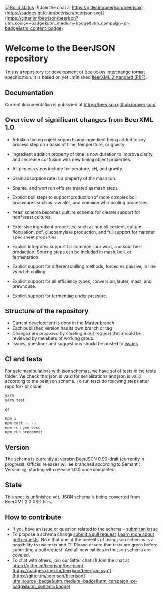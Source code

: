 [![Build Status](https://github.com/beerjson/beerjson/workflows/BeerJSON%20tests/badge.svg)](https://github.com/beerjson/beerjson/actions)
[![Join the chat at https://gitter.im/beerjson/beerjson](https://badges.gitter.im/beerjson/beerjson.svg)](https://gitter.im/beerjson/beerjson?utm_source=badge&utm_medium=badge&utm_campaign=pr-badge&utm_content=badge)

# Welcome to the BeerJSON repository

This is a repository for development of BeerJSON interchange format
specification. It is based on yet unfinished
[BeerXML 2 standard (PDF)](http://users.speakeasy.net/%7Eantonw/beer_xml/BeerXML_v2_01.pdf).

## Documentation

Current documentation is published at https://beerjson.github.io/beerjson/

## Overview of significant changes from BeerXML 1.0

- Addition timing object supports any ingredient being added to any process step on a basis of time, temperature, or gravity.

- Ingredient addition property of time is now duration to improve clarity, and decrease confusion with new timing object properties.

- All process steps include temperature, pH, and gravity.

- Grain absorption rate is a property of the mash tun.

- Sparge, and wort run offs are treated as mash steps.

- Explicit boil steps to support production of more complex boil procedures such as raw ales, and common whirlpooling processes.

- Yeast schema becomes culture schema, for clearer support for non\*yeast cultures.

- Extensive ingredient properties, such as hop oil content, culture floculation, pof, glucoamylase production, and full support for maltster spec sheet properties.

- Explicit integrated support for common sour wort, and sour beer production. Souring steps can be included in mash, boil, or fermentation.

- Explicit support for different chilling methods, forced vs passive, in line vs batch chilling.

- Explicit support for all efficiency types, conversion, lauter, mash, and brewhouse.

- Explicit support for fermenting under pressure.

## Structure of the repository

- Current development is done in the Master branch.
- Each published version has its own branch or tag
- Changes are proposed by creating a
  [pull request](https://github.com/beerjson/beerjson/pulls) that should be
  reviewed by members of working group.
- Issues, questions and suggestions should be posted to
  [Issues](https://github.com/beerjson/beerjson/issues)

## CI and tests

For safe manipulations with json schemas, we have set of tests in the tests
folder. We check that json is valid for serializations and json is valid
according to the beerjson schema. To run tests do following steps after repo
fork or clone

```bash
yarn
yarn test
```

or

```bash
npm i
npm test -- -u
npm run gen-docs
npm run precommit
```

## Version

The schema is currently at version BeerJSON 0.90-draft (currently in progress). Official releases will be branched according to Semantic Versioning, starting with release 1.0.0 once completed.

## State

This spec is unfinished yet, JSON schema is being converted from BeerXML 2.0 XSD
files.

## How to contribute

- If you have an issue or question related to the schema -
  [submit an issue](https://github.com/beerjson/beerjson/issues)
- To propose a schema change
  [submit a pull request](https://github.com/beerjson/beerjson/pulls).
  [Learn more about pull requests](https://help.github.com/articles/about-pull-requests/).
  Note that one of the benefits of using json schemas is a possibility to use
  tests and CI. Please ensure that tests are green before submitting a pull
  request. And all new entities in the json schema are covered.
- To chat with others, join our Gitter chat:
  [![Join the chat at https://gitter.im/beerjson/beerjson](https://badges.gitter.im/beerjson/beerjson.svg)](https://gitter.im/beerjson/beerjson?utm_source=badge&utm_medium=badge&utm_campaign=pr-badge&utm_content=badge)
